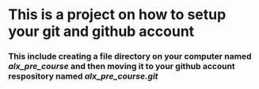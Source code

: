 # This is a project on how to setup your git and github account 
### This include creating a file directory on your computer named *alx_pre_course* and then moving it to your github account respository named *alx_pre_course.git* 